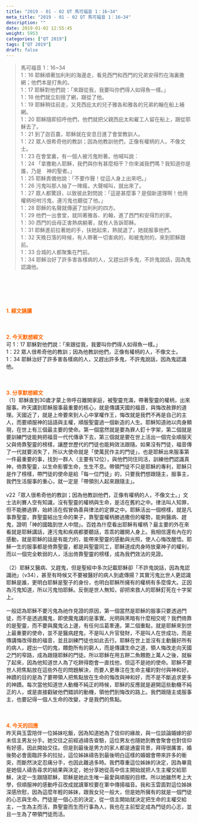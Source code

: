 ```yaml
---
title: "2019 - 01 - 02 QT 馬可福音 1：16~34"
meta_title: "2019 - 01 - 02 QT 馬可福音 1：16~34"
description: ""
date: 2019-01-02 12:55:45
weight: 5953
categories: ["QT 2019"]
tags: ["QT 2019"]
draft: false
---
```


<blockquote>馬可福音 1：16~34<br />
1：16 耶穌順著加利利的海邊走，看見西門和西門的兄弟安得烈在海裏撒網；他們本是打魚的。<br />
1：17 耶穌對他們說：「來跟從我，我要叫你們得人如得魚一樣。」<br />
1：18 他們就立刻捨了網，跟從了他。<br />
1：19 耶穌稍往前走，又見西庇太的兒子雅各和雅各的兄弟約翰在船上補網。<br />
1：20 耶穌隨即招呼他們，他們就把父親西庇太和雇工人留在船上，跟從耶穌去了。<br />
1：21 到了迦百農，耶穌就在安息日進了會堂教訓人。<br />
1：22 眾人很希奇他的教訓；因為他教訓他們，正像有權柄的人，不像文士。<br />
1：23 在會堂裏，有一個人被污鬼附著。他喊叫說：<br />
1：24 「拿撒勒人耶穌，我們與你有甚麼相干？你來滅我們嗎？我知道你是誰，乃是　神的聖者。」<br />
1：25 耶穌責備他說：「不要作聲！從這人身上出來吧。」<br />
1：26 污鬼叫那人抽了一陣瘋，大聲喊叫，就出來了。<br />
1：27 眾人都驚訝，以致彼此對問說：「這是甚麼事？是個新道理啊！他用權柄吩咐污鬼，連污鬼也聽從了他。」<br />
1：28 耶穌的名聲就傳遍了加利利的四方。<br />
1：29 他們一出會堂，就同著雅各、約翰，進了西門和安得烈的家。<br />
1：30 西門的岳母正害熱病躺著，就有人告訴耶穌。<br />
1：31 耶穌進前拉著她的手，扶她起來，熱就退了，她就服事他們。<br />
1：32 天晚日落的時候，有人帶著一切害病的，和被鬼附的，來到耶穌跟前。<br />
1：33 合城的人都聚集在門前。<br />
1：34 耶穌治好了許多害各樣病的人，又趕出許多鬼，不許鬼說話，因為鬼認識他。</blockquote><br />
&nbsp;<br />
<br />
&nbsp;<br />
<br />
<span style="color: #ff6600;"><strong>1. </strong><strong>經文誦讀</strong></span><br />
<br />
<span style="color: #ff6600;"><strong> </strong></span><br />
<br />
<span style="color: #ff6600;"><strong>2. 今天默想</strong><strong>經文<br />
</strong></span>可 1：17 耶穌對他們說：「來跟從我，我要叫你們得人如得魚一樣。」<br />
1：22 眾人很希奇他的教訓；因為他教訓他們，正像有權柄的人，不像文士。<br />
1：34 耶穌治好了許多害各樣病的人，又趕出許多鬼，不許鬼說話，因為鬼認識他。<br />
<br />
&nbsp;<br />
<br />
<span style="color: #ff6600;"><strong>3. 分享默想經文<br />
</strong></span>（1）耶穌直到30歲才蒙上帝呼召離開家庭，被聖靈充滿，帶著聖靈的權柄，出來服事。昨天講到耶穌服事最重要的核心，就是傳講天國的福音，與悔改赦罪的道理。天國近了，就是上帝要來到人心中掌權作王，悔改就是我們不再是自己的主人，而要順服神的話語與主權，順服聖靈過一個新造的人生。耶穌知道祂以肉身顯現，在世上有三個最主要的使命。第一個當然就是要為罪人釘十字架，第二個就是要訓練門徒能夠把福音一代代傳承下去，第三個就是要在世上活出一個完全順服天父與倚靠聖靈的榜樣，讓歷世歷代的門徒也能夠效法跟隨。如果沒有門徒，福音傳了一代就要消失了，所以大使命就是「使萬民作主的門徒」，也是耶穌出來服事第一件最重要的事，找到一群人（主要有12位），與他們同住同活，訓練他們認識真神，倚靠聖靈，以生命影響生命，生生不息。帶領門徒不只是耶穌的專利，耶穌只是作了榜樣，帶門徒的使命是給「每一位門徒」的，只要我們想跟隨主，服事主，我們生活服事的重心，就一定是「帶領別人起來跟隨主」。<br />
<br />
v22「眾人很希奇他的教訓；因為他教訓他們，正像有權柄的人，不像文士。」文士法利賽人空有知識，沒有聖靈的權柄與生命，是活在舊約之中。律法叫人知罪，但不能勝過罪，始終活在假冒偽善與律法的定罪之中。耶穌活出一個榜樣，就是凡事靠聖靈，靠聖靈結出生命的果子，靠聖靈權柄勝過撒但的權勢，能夠醫病、趕鬼，證明「神的國臨到世人中間」。百姓為什麼看出耶穌有權柄？最主要的外在來看就是耶穌講話，連污鬼和疾病都要聽話，乖乖的離開人身上。我相信還有內在的感動，就是耶穌的話是有能力的，能帶來聖靈的感動與光照，使人心悔改醒悟。耶穌一生的服事都是倚靠聖靈，都是與聖靈同工，耶穌道成肉身時放棄神子的權利，而以一個完全軟弱的人，活出倚靠聖靈的榜樣，成為我們效法的見證。<br />
<br />
（2）耶穌又醫病、又趕鬼，但是聖經中多次記載耶穌卻「不許鬼說話，因為鬼認識祂」（v34），甚至有時候又不要被醫好的病人到處傳揚？其實污鬼比世人更認識耶穌是誰，更明白耶穌是聖子的身份，也明白耶穌所擁有的權柄有多麼偉大。正因為污鬼知道，所以污鬼怕耶穌。反倒是世人無知，卻把來救人的耶穌釘死在十字架上。<br />
<br />
一般認為耶穌不要污鬼為祂作見證的原因，第一個當然是耶穌的服事只要透過門徒，而不是透過魔鬼，即使魔鬼講的是事實。光明與黑暗有什麼相交呢？我們倚靠的是聖靈，而不要與魔鬼沾上邊，有任何瓜葛牽連。第二個重點，就是耶穌來到世上最重要的使命，並不是醫病趕鬼，不是叫人升官發財，不是叫人在世成功，而是傳講悔改得救的福音，並且訓練門徒也如此去行。耶穌在世上並沒有主動醫好所有的病人，趕出一切的鬼，餵飽所有的窮人，而是傳講生命之道，領人悔改走向天國之門的窄路，成為跟隨耶穌的門徒。所以耶穌在用五餅二魚餵飽上萬人之後，就躲了起來，因為他知道世人為了吃餅得飽會一直找他，但這不是祂的使命。耶穌不要世人把焦點放在這些外在的問題解決，而要人更專注在生命主權的對付與神和好。神蹟的目的是為了要帶領人把焦點放在生命的悔改與神和好，而不是不斷追求更多的神蹟。每次當他知道世人動機不純正的時候，耶穌的反應就是避開這些動機不純正的人，或是直接戳破他們錯誤的動機，領他們到悔改的路上。我們跟隨主或服事主，也要記得一個人生命的改變，才是我們的焦點。<br />
<br />
&nbsp;<br />
<br />
<span style="color: #ff6600;"><strong>4. 今天的回應<br />
</strong></span>昨天與玉雲陪伴一位姊妹吃飯，因為知道她為了信仰的緣故，與一位談論婚嫁的卻未信主男友分手。她交往之前經過禱告查驗，這位男友也隨她到教會聚會也對信仰有好感，因此開始交往。但是到最後是男方的家人都是通靈背景，拜得很厲害，婚後勢必會面臨許多的拉扯，這位姊妹禱告到最後明白這樣的婚姻會帶來許多的衝突，而斷然決定忍痛分手，也因此難過多時。我們尊重這位姊妹的決定，因為畢竟是她個人禱告尋求的結果與決定，她分享她從高中信主開始就把人生主權交給耶穌，決定一生跟隨耶穌，耶穌是她此生唯一最愛與順服的目標。所以她雖然考上大學，但順服神的感動呼召改成就讀軍校要在軍中傳揚福音。我和玉雲面對這位姊妹深感欣慰，因為這麼年輕的姊妹，跟我女兒一般大，但是她所擁有的就是一個門徒的心志與生命。門徒是一個心志的決定，從一信主開始就決定把生命的主權交給主，一生為主而活，靠聖靈而生而行事為人，我也在主前堅定成為門徒的心志，並且一生為了帶領門徒而活。
        
